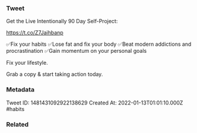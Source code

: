 ### Tweet
Get the Live Intentionally 90 Day Self-Project:

https://t.co/Z7Jaihbanp

✅Fix your habits
✅Lose fat and fix your body
✅Beat modern addictions and procrastination
✅Gain momentum on your personal goals

Fix your lifestyle.

Grab a copy &amp; start taking action today.

### Metadata
Tweet ID: 1481431092922138629
Created At: 2022-01-13T01:01:10.000Z
#habits 

### Related

